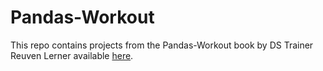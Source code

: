 # Pandas-Workout

This repo contains projects from the Pandas-Workout book by DS Trainer Reuven Lerner available [here](https://www.manning.com/books/pandas-workout).
